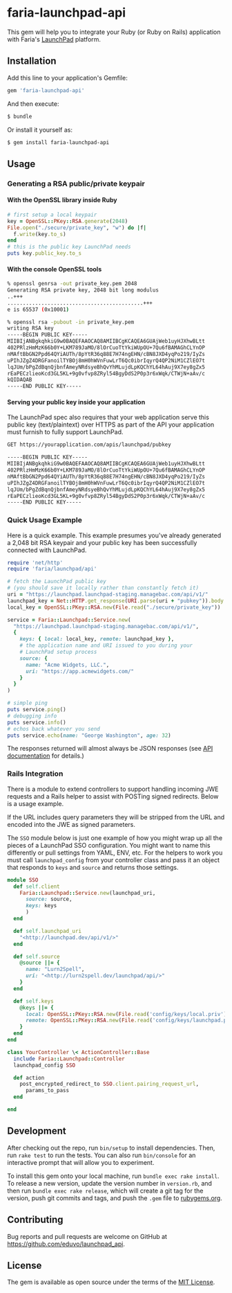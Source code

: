 # faria-launchpad-api

This gem will help you to integrate your Ruby (or Ruby on Rails) application with Faria's [LaunchPad](https://dev.faria.co/launchpad/) platform.

## Installation

Add this line to your application's Gemfile:

```ruby
gem 'faria-launchpad-api'
```

And then execute:

```bash
$ bundle
```

Or install it yourself as:

```bash
$ gem install faria-launchpad-api
```

## Usage

### Generating a RSA public/private keypair

#### With the OpenSSL library inside Ruby

```ruby
# first setup a local keypair
key = OpenSSL::PKey::RSA.generate(2048)
File.open("./secure/private_key", "w") do |f|
  f.write(key.to_s)
end
# this is the public key LaunchPad needs
puts key.public_key.to_s
```

#### With the console OpenSSL tools

```bash
% openssl genrsa -out private_key.pem 2048
Generating RSA private key, 2048 bit long modulus
..+++
............................................+++
e is 65537 (0x10001)
```

```bash
% openssl rsa -pubout -in private_key.pem
writing RSA key
-----BEGIN PUBLIC KEY-----
MIIBIjANBgkqhkiG9w0BAQEFAAOCAQ8AMIIBCgKCAQEA6GUAjWeb1uyHJXhwBLtt
402PRlzHmMzK66b0Y+LKM789JaMO/8lOrCuoTtYkiWUpOU+7Qu6fBAMAGhCLYnOP
nMAftBbGN2Ppd64QYiAUTh/8pYtR36q88E7H74ngEHN/cBN8JXD4yqPo219/IyZs
uPIhJZgZ4DRGFanoilTYBOj8mH0hWVnFuwLrT6Qc0ibrIqyrQ4QP2NiM1CZlEO7t
lqJUm/bPgZdBqnQjbnfAmeyNRdsyeBhQvYhMLujdLpKQChYL64hAuj9X7ey8gZx5
rEaPECzlieoKcd3GL5KL+9g0vfvp8ZRyl54BgyDdS2P0p3r6xWqk/CTWjN+aAv/c
kQIDAQAB
-----END PUBLIC KEY-----
```

#### Serving your public key inside your application

The LaunchPad spec also requires that your web application serve this public key (text/plaintext) over HTTPS as part of the API your application must furnish to fully support LaunchPad.

```bash
GET https://yourapplication.com/apis/launchpad/pubkey
```

```bash
-----BEGIN PUBLIC KEY-----
MIIBIjANBgkqhkiG9w0BAQEFAAOCAQ8AMIIBCgKCAQEA6GUAjWeb1uyHJXhwBLtt
402PRlzHmMzK66b0Y+LKM789JaMO/8lOrCuoTtYkiWUpOU+7Qu6fBAMAGhCLYnOP
nMAftBbGN2Ppd64QYiAUTh/8pYtR36q88E7H74ngEHN/cBN8JXD4yqPo219/IyZs
uPIhJZgZ4DRGFanoilTYBOj8mH0hWVnFuwLrT6Qc0ibrIqyrQ4QP2NiM1CZlEO7t
lqJUm/bPgZdBqnQjbnfAmeyNRdsyeBhQvYhMLujdLpKQChYL64hAuj9X7ey8gZx5
rEaPECzlieoKcd3GL5KL+9g0vfvp8ZRyl54BgyDdS2P0p3r6xWqk/CTWjN+aAv/c
-----END PUBLIC KEY-----
```

### Quick Usage Example

Here is a quick example. This example presumes you've already generated a 2,048 bit RSA keypair and your public key has been successfully connected with LaunchPad.

```ruby
require 'net/http'
require 'faria/launchpad/api'

# fetch the LaunchPad public key
# (you should save it locally rather than constantly fetch it)
uri = "https://launchpad.launchpad-staging.managebac.com/api/v1/"
launchpad_key = Net::HTTP.get_response(URI.parse(uri + "pubkey")).body
local_key = OpenSSL::PKey::RSA.new(File.read("./secure/private_key"))

service = Faria::Launchpad::Service.new(
  "https://launchpad.launchpad-staging.managebac.com/api/v1/",
  {
    keys: { local: local_key, remote: launchpad_key },
    # the application name and URI issued to you during your
    # LaunchPad setup process
    source: {
      name: "Acme Widgets, LLC.",
      uri: "https://app.acmewidgets.com/"
    }
  }
)

# simple ping
puts service.ping()
# debugging info
puts service.info()
# echos back whatever you send
puts service.echo(name: "George Washington", age: 32)
```

The responses returned will almost always be JSON responses (see [API documentation](https://dev.faria.co/launchpad/) for details.)

### Rails Integration

There is a module to extend controllers to support handling incoming JWE requests and a Rails helper to assist with POSTing signed redirects. Below is a usage example.

If the URL includes query parameters they will be stripped from the URL and encoded into the JWE as signed parameters.

The `SSO` module below is just one example of how you might wrap up all the pieces of a LaunchPad SSO configuration. You might want to name this differently or pull settings from YAML, ENV, etc. For the helpers to work you must call `launchpad_config` from your controller class and pass it an object that responds to `keys` and `source` and returns those settings.

```ruby
module SSO
  def self.client
    Faria::Launchpad::Service.new(launchpad_uri,
      source: source,
      keys: keys
      )
  end

  def self.launchpad_uri
    "<http://launchpad.dev/api/v1/>"
  end

  def self.source
    @source ||= {
      name: "Lurn2Spell",
      uri: "<http://lurn2spell.dev/launchpad/api/>"
    }
  end

  def self.keys
    @keys ||= {
      local: OpenSSL::PKey::RSA.new(File.read('config/keys/local.priv')),
      remote: OpenSSL::PKey::RSA.new(File.read('config/keys/launchpad.pub'))
    }
  end
end

class YourController \< ActionController::Base
  include Faria::Launchpad::Controller
  launchpad_config SSO

  def action
    post_encrypted_redirect_to SSO.client.pairing_request_url,
      params_to_pass
  end

end
```

## Development

After checking out the repo, run `bin/setup` to install dependencies. Then, run `rake test` to run the tests. You can also run `bin/console` for an interactive prompt that will allow you to experiment.

To install this gem onto your local machine, run `bundle exec rake install`. To release a new version, update the version number in `version.rb`, and then run `bundle exec rake release`, which will create a git tag for the version, push git commits and tags, and push the `.gem` file to [rubygems.org](https://rubygems.org).

## Contributing

Bug reports and pull requests are welcome on GitHub at <https://github.com/eduvo/launchpad_api>.

## License

The gem is available as open source under the terms of the [MIT License](http://opensource.org/licenses/MIT).
